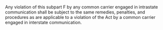 Any violation of this subpart F by any common carrier engaged in intrastate communication shall be subject to the same remedies, penalties, and procedures as are applicable to a violation of the Act by a common carrier engaged in interstate communication.

